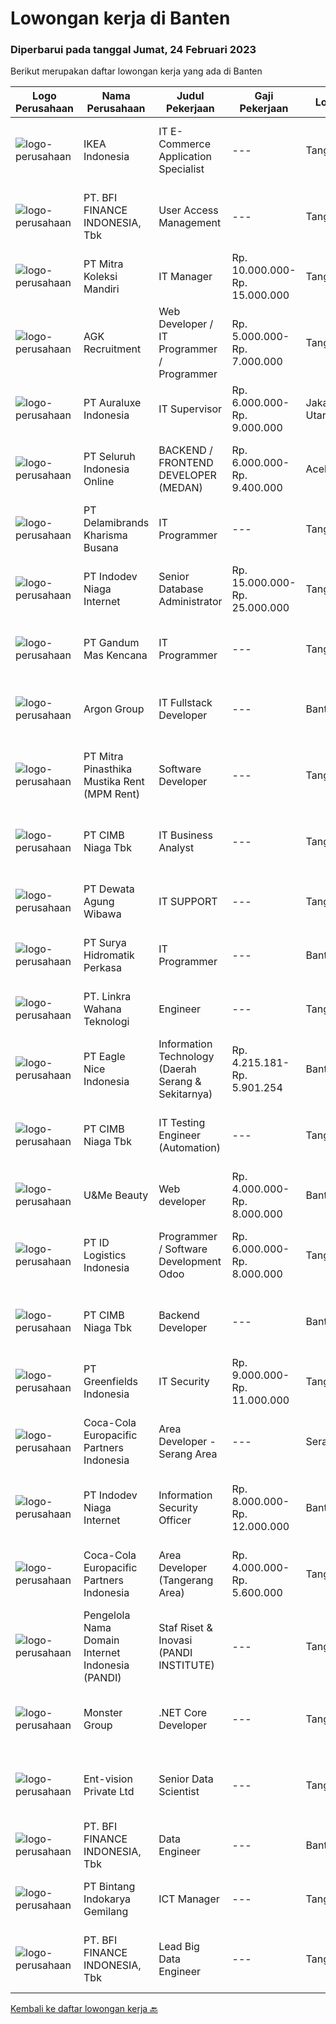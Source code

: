
  # Lowongan kerja di Banten

  ### Diperbarui pada tanggal Jumat, 24 Februari 2023

  Berikut merupakan daftar lowongan kerja yang ada di Banten

  |Logo Perusahaan | Nama Perusahaan | Judul Pekerjaan | Gaji Pekerjaan | Lokasi | Deskripsi | Tanggal diunggah | Pranala |
  | -------------- | --------------- | --------------- | --------- | --------- | -------------- | ------- | ----------- |
  |![logo-perusahaan](https://image-service-cdn.seek.com.au/d3c09a4e814c3782a945d151d295d63c20cd5376/ee4dce1061f3f616224767ad58cb2fc751b8d2dc)|IKEA Indonesia|IT E-Commerce Application Specialist|---|Tangerang|When you lead by example, anyone can be a leader.What you’ll be doing day to day: This role will be IT technical and provide IT technical support,...|Selasa, 21 Februari 2023|https://www.jobstreet.co.id/id/job/it-e-commerce-application-specialist-4233096?token=0~014f818b-209b-4af4-a7ed-28924b0a26c6&sectionRank=1&jobId=jobstreet-id-job-4233096|
|![logo-perusahaan](https://image-service-cdn.seek.com.au/a6cf0c9900691813db703a94c273f5c310cd3774/ee4dce1061f3f616224767ad58cb2fc751b8d2dc)|PT. BFI FINANCE INDONESIA, Tbk|User Access Management|---|Tangerang|Membuat SOP User Access Management berdasarkan IT Security Policy. Membuat review dan rekomendasi mitigasi pelaksanaan User Access Management...|Kamis, 23 Februari 2023|https://www.jobstreet.co.id/id/job/user-access-management-4237166?token=0~014f818b-209b-4af4-a7ed-28924b0a26c6&sectionRank=2&jobId=jobstreet-id-job-4237166|
|![logo-perusahaan](https://image-service-cdn.seek.com.au/72aeb3c6b70b843d47d01800ea07aea589e7454d/ee4dce1061f3f616224767ad58cb2fc751b8d2dc)|PT Mitra Koleksi Mandiri|IT Manager|Rp. 10.000.000-Rp. 15.000.000|Tangerang|Deskripsi Pekerjaan : Merencanakan dan Memonitor strategi implementasi atas kebijakan perusahaan Memastikan semua sistem IT dapat berjalan dengan...|Selasa, 21 Februari 2023|https://www.jobstreet.co.id/id/job/it-manager-4233354?token=0~014f818b-209b-4af4-a7ed-28924b0a26c6&sectionRank=3&jobId=jobstreet-id-job-4233354|
|![logo-perusahaan](https://image-service-cdn.seek.com.au/26142be3de9453f38121dbec67c0fb7882265a3b/ee4dce1061f3f616224767ad58cb2fc751b8d2dc)|AGK Recruitment|Web Developer / IT Programmer / Programmer|Rp. 5.000.000-Rp. 7.000.000|Tangerang|Apakah ANDA seorang yang mahir membuat Program IT?Apakah ANDA mau berpenghasilan hingga di atas 6 juta per bulan?Kami adalah salah satu leading...|Kamis, 23 Februari 2023|https://www.jobstreet.co.id/id/job/web-developer-it-programmer-programmer-4216718?token=0~014f818b-209b-4af4-a7ed-28924b0a26c6&sectionRank=4&jobId=jobstreet-id-job-4216718|
|![logo-perusahaan](https://i.ibb.co/sqvTCh9/112815900-stock-vector-no-image-available-icon-flat-vector.webp)|PT Auraluxe Indonesia|IT Supervisor|Rp. 6.000.000-Rp. 9.000.000|Jakarta Utara|Kualifikasi: ​Pendidikan minimal S1 Jurusan Teknik (Teknik Informatika /Sistem Informasi). Berpengalaman dalam menangani sistem IT internal, khususnya...|Senin, 20 Februari 2023|https://www.jobstreet.co.id/id/job/it-supervisor-4232087?token=0~014f818b-209b-4af4-a7ed-28924b0a26c6&sectionRank=5&jobId=jobstreet-id-job-4232087|
|![logo-perusahaan](https://image-service-cdn.seek.com.au/c768f0670f8f8212da7de609b6af9d0b2e5134cc/ee4dce1061f3f616224767ad58cb2fc751b8d2dc)|PT Seluruh Indonesia Online|BACKEND / FRONTEND DEVELOPER (MEDAN)|Rp. 6.000.000-Rp. 9.400.000|Aceh|Memiliki pengalaman leadership sebagai Manager sebelumnya.Back End Engineer1. Memiliki pengalaman dalam membangun RESTful APIs2. Menguasai bahasa...|Kamis, 23 Februari 2023|https://www.jobstreet.co.id/id/job/backend-frontend-developer-medan-4237176?token=0~014f818b-209b-4af4-a7ed-28924b0a26c6&sectionRank=6&jobId=jobstreet-id-job-4237176|
|![logo-perusahaan](https://image-service-cdn.seek.com.au/fbaef61f1f301b5c2a61abcb631cdc998ff60422/ee4dce1061f3f616224767ad58cb2fc751b8d2dc)|PT Delamibrands Kharisma Busana|IT Programmer|---|Tangerang|Responsibilities : System Development &amp; Implementation Backup and recovery system Troubleshooting Requirements : Minimum Diploma / Bachelor degree...|Rabu, 22 Februari 2023|https://www.jobstreet.co.id/id/job/it-programmer-4235389?token=0~014f818b-209b-4af4-a7ed-28924b0a26c6&sectionRank=7&jobId=jobstreet-id-job-4235389|
|![logo-perusahaan](https://image-service-cdn.seek.com.au/f074cabbaa6050e58e0b035af161ff14f87b92a6/ee4dce1061f3f616224767ad58cb2fc751b8d2dc)|PT Indodev Niaga Internet|Senior Database Administrator|Rp. 15.000.000-Rp. 25.000.000|Tangerang|QUALIFICATIONS: Candidate must possess at least Bachelor's Degree in Computer Science/Information Technology or equivalent. At least 3 Year(s) of...|Kamis, 23 Februari 2023|https://www.jobstreet.co.id/id/job/senior-database-administrator-4216093?token=0~014f818b-209b-4af4-a7ed-28924b0a26c6&sectionRank=8&jobId=jobstreet-id-job-4216093|
|![logo-perusahaan](https://image-service-cdn.seek.com.au/398082453a36587b8fe4ab2f448dfae17b32c107/ee4dce1061f3f616224767ad58cb2fc751b8d2dc)|PT Gandum Mas Kencana|IT Programmer|---|Tangerang|Requirement :1. Bachelor/master degree in Information Technology, Computer Science, or Information System2. Fresh graduate with internship experience...|Rabu, 22 Februari 2023|https://www.jobstreet.co.id/id/job/it-programmer-4215323?token=0~014f818b-209b-4af4-a7ed-28924b0a26c6&sectionRank=9&jobId=jobstreet-id-job-4215323|
|![logo-perusahaan](https://image-service-cdn.seek.com.au/6c568ba36780642b30de509e2e495cad6ae4c026/ee4dce1061f3f616224767ad58cb2fc751b8d2dc)|Argon Group|IT Fullstack Developer|---|Banten|Job Description: Analyze, design, and develop new feature Provide internal test before release to QA Provide ongoing maintenance, support, and...|Kamis, 23 Februari 2023|https://www.jobstreet.co.id/id/job/it-fullstack-developer-4237117?token=0~014f818b-209b-4af4-a7ed-28924b0a26c6&sectionRank=10&jobId=jobstreet-id-job-4237117|
|![logo-perusahaan](https://image-service-cdn.seek.com.au/bf1a16febcbb1311453c64fe7ddf4c8693df043a/ee4dce1061f3f616224767ad58cb2fc751b8d2dc)|PT Mitra Pinasthika Mustika Rent (MPM Rent)|Software Developer|---|Tangerang|Crafting, developing, testing, going live, and maintaining the system and web Write code that's clear, concise, performant, tested, and easily...|Kamis, 23 Februari 2023|https://www.jobstreet.co.id/id/job/software-developer-4216948?token=0~014f818b-209b-4af4-a7ed-28924b0a26c6&sectionRank=11&jobId=jobstreet-id-job-4216948|
|![logo-perusahaan](https://image-service-cdn.seek.com.au/e930768ca04194b0730374e2ccf6973dd0370ff3/ee4dce1061f3f616224767ad58cb2fc751b8d2dc)|PT CIMB Niaga Tbk|IT Business Analyst|---|Tangerang|Analyzing &amp; aligning Custodian business requirement with IT system/applications Building strong communication with Business Unit to optimize...|Rabu, 22 Februari 2023|https://www.jobstreet.co.id/id/job/it-business-analyst-4234674?token=0~014f818b-209b-4af4-a7ed-28924b0a26c6&sectionRank=12&jobId=jobstreet-id-job-4234674|
|![logo-perusahaan](https://image-service-cdn.seek.com.au/4f7f015be83a4ed3f862f7a9a43f1af46220fa0b/ee4dce1061f3f616224767ad58cb2fc751b8d2dc)|PT Dewata Agung Wibawa|IT SUPPORT|---|Tangerang|Requirements : Maximum 27 years old Bachelor (S-1) degree in computer science, information technology or similar 3-5 years of experience as an IT...|Selasa, 21 Februari 2023|https://www.jobstreet.co.id/id/job/it-support-4232949?token=0~014f818b-209b-4af4-a7ed-28924b0a26c6&sectionRank=13&jobId=jobstreet-id-job-4232949|
|![logo-perusahaan](https://image-service-cdn.seek.com.au/16b7bd85e9f5426b8a2059795bcf1ee35898cce4/ee4dce1061f3f616224767ad58cb2fc751b8d2dc)|PT Surya Hidromatik Perkasa|IT Programmer|---|Banten|Maintenance dan melakukan testing, serta mensupport kebutuhan sistem yang sedang berjalan Berkontribusi dalam project pengembangan sistem baru /...|Selasa, 21 Februari 2023|https://www.jobstreet.co.id/id/job/it-programmer-4233299?token=0~014f818b-209b-4af4-a7ed-28924b0a26c6&sectionRank=14&jobId=jobstreet-id-job-4233299|
|![logo-perusahaan](https://image-service-cdn.seek.com.au/07a1000ba81f8070b100d48af1c6f7659ff6946b/ee4dce1061f3f616224767ad58cb2fc751b8d2dc)|PT. Linkra Wahana Teknologi|Engineer|---|Tangerang|Deskripsi Pekerjaan :           Melakukan instalasi/maintenance/troubleshooting/konfigurasi perangkat jaringan komputer seperti Mikrotik, Access...|Rabu, 22 Februari 2023|https://www.jobstreet.co.id/id/job/engineer-4235205?token=0~014f818b-209b-4af4-a7ed-28924b0a26c6&sectionRank=15&jobId=jobstreet-id-job-4235205|
|![logo-perusahaan](https://image-service-cdn.seek.com.au/93d2de057e1730dd06fe9b6f9589060f32f3b51e/ee4dce1061f3f616224767ad58cb2fc751b8d2dc)|PT Eagle Nice Indonesia|Information Technology (Daerah Serang & Sekitarnya)|Rp. 4.215.181-Rp. 5.901.254|Banten|熟練安裝WINDOW 7,10,SERVER和辦公軟件，能快速處理軟件問題。 Proficient in installing WINDOW 7, 10, SERVER and office software,be able to quickly deal with software...|Senin, 20 Februari 2023|https://www.jobstreet.co.id/id/job/information-technology-daerah-serang-sekitarnya-4232417?token=0~014f818b-209b-4af4-a7ed-28924b0a26c6&sectionRank=16&jobId=jobstreet-id-job-4232417|
|![logo-perusahaan](https://image-service-cdn.seek.com.au/2c6f6f12cb15b08239744ca7630b97fee07e84ce/ee4dce1061f3f616224767ad58cb2fc751b8d2dc)|PT CIMB Niaga Tbk|IT Testing Engineer (Automation)|---|Tangerang|Mengerjakan dan melakukan maintenance terhadap proses otomasi testing terhadap aplikasi dengan kompleksitas tinggi, serta melakukan pengujian aplikasi...|Selasa, 21 Februari 2023|https://www.jobstreet.co.id/id/job/it-testing-engineer-automation-4234088?token=0~014f818b-209b-4af4-a7ed-28924b0a26c6&sectionRank=17&jobId=jobstreet-id-job-4234088|
|![logo-perusahaan](https://i.ibb.co/sqvTCh9/112815900-stock-vector-no-image-available-icon-flat-vector.webp)|U&Me Beauty|Web developer|Rp. 4.000.000-Rp. 8.000.000|Banten|Deskripsi PekerjaanJob Description : Maintainance and building Website and mobile website based shopify and wordpress Coordinate with the Product...|Rabu, 22 Februari 2023|https://www.jobstreet.co.id/id/job/web-developer-4223363?token=0~014f818b-209b-4af4-a7ed-28924b0a26c6&sectionRank=18&jobId=jobstreet-id-job-4223363|
|![logo-perusahaan](https://image-service-cdn.seek.com.au/e623fcc960ab1e97019911ab5a009c3b2706d7c4/ee4dce1061f3f616224767ad58cb2fc751b8d2dc)|PT ID Logistics Indonesia|Programmer / Software Development Odoo|Rp. 6.000.000-Rp. 8.000.000|Tangerang|OBJECTIVES:Creates, builds, and customizes applications or features within the Odoo ERP software, end to end SDLC from conceptualization to...|Kamis, 23 Februari 2023|https://www.jobstreet.co.id/id/job/programmer-software-development-odoo-4224465?token=0~014f818b-209b-4af4-a7ed-28924b0a26c6&sectionRank=19&jobId=jobstreet-id-job-4224465|
|![logo-perusahaan](https://image-service-cdn.seek.com.au/2c6f6f12cb15b08239744ca7630b97fee07e84ce/ee4dce1061f3f616224767ad58cb2fc751b8d2dc)|PT CIMB Niaga Tbk|Backend Developer|---|Banten|Job Description Create new program and modification as required by business unit Prepare system solution on root cause as preventive action Create all...|Rabu, 22 Februari 2023|https://www.jobstreet.co.id/id/job/backend-developer-4213828?token=0~014f818b-209b-4af4-a7ed-28924b0a26c6&sectionRank=20&jobId=jobstreet-id-job-4213828|
|![logo-perusahaan](https://image-service-cdn.seek.com.au/4accf17966628c7af07b1e6f1970a0a92a763bf6/ee4dce1061f3f616224767ad58cb2fc751b8d2dc)|PT Greenfields Indonesia|IT Security|Rp. 9.000.000-Rp. 11.000.000|Tangerang|Job Responsibity Determine security violations and inefficiencies by conducting periodic audits Upgrade our network and infrastructure systems...|Selasa, 21 Februari 2023|https://www.jobstreet.co.id/id/job/it-security-4234175?token=0~014f818b-209b-4af4-a7ed-28924b0a26c6&sectionRank=21&jobId=jobstreet-id-job-4234175|
|![logo-perusahaan](https://image-service-cdn.seek.com.au/8bfa089bad99a9aeb06a39058ba1180cf156863a/ee4dce1061f3f616224767ad58cb2fc751b8d2dc)|Coca-Cola Europacific Partners Indonesia|Area Developer - Serang Area|---|Serang|Job Purpose:  Execute activities in outlet to drive profitable sales growth under General Trade (GT) channel within area of responsibility    Job...|Kamis, 23 Februari 2023|https://www.jobstreet.co.id/id/job/area-developer-serang-area-4236700?token=0~014f818b-209b-4af4-a7ed-28924b0a26c6&sectionRank=22&jobId=jobstreet-id-job-4236700|
|![logo-perusahaan](https://image-service-cdn.seek.com.au/f074cabbaa6050e58e0b035af161ff14f87b92a6/ee4dce1061f3f616224767ad58cb2fc751b8d2dc)|PT Indodev Niaga Internet|Information Security Officer|Rp. 8.000.000-Rp. 12.000.000|Banten|We are looking for an agile Information Security Officer who is establishing and improving a set of ICT business processes that will secure our...|Selasa, 21 Februari 2023|https://www.jobstreet.co.id/id/job/information-security-officer-4233253?token=0~014f818b-209b-4af4-a7ed-28924b0a26c6&sectionRank=23&jobId=jobstreet-id-job-4233253|
|![logo-perusahaan](https://image-service-cdn.seek.com.au/8bfa089bad99a9aeb06a39058ba1180cf156863a/ee4dce1061f3f616224767ad58cb2fc751b8d2dc)|Coca-Cola Europacific Partners Indonesia|Area Developer (Tangerang Area)|Rp. 4.000.000-Rp. 5.600.000|Tangerang|Job Purpose: Execute activities in outlet to drive profitable sales growth under General Trade (GT) channel within area of responsibility  Job...|Kamis, 23 Februari 2023|https://www.jobstreet.co.id/id/job/area-developer-tangerang-area-4236645?token=0~014f818b-209b-4af4-a7ed-28924b0a26c6&sectionRank=24&jobId=jobstreet-id-job-4236645|
|![logo-perusahaan](https://image-service-cdn.seek.com.au/899abf4bc8249ecdd5406fb68fc0ce523d26743f/ee4dce1061f3f616224767ad58cb2fc751b8d2dc)|Pengelola Nama Domain Internet Indonesia (PANDI)|Staf Riset & Inovasi (PANDI INSTITUTE)|---|Tangerang|Deskripsi Pekerjaan : Melakukan kegiatan percobaan (testing) terhadap layanan atau produk riset dan pengembangan. Memantau rencana penelitian dan...|Selasa, 21 Februari 2023|https://www.jobstreet.co.id/id/job/staf-riset-inovasi-pandi-institute-4234040?token=0~014f818b-209b-4af4-a7ed-28924b0a26c6&sectionRank=25&jobId=jobstreet-id-job-4234040|
|![logo-perusahaan](https://image-service-cdn.seek.com.au/fde7c35858fa549271ce89711d09acc66907aecf/ee4dce1061f3f616224767ad58cb2fc751b8d2dc)|Monster Group|.NET Core Developer|---|Tangerang|Requirements: Proven experience as a .NET Core Developer Knowledge of the .NET languages (e.g. C#, Visual Basic .NET) and HTML5/CSS3 Familiarity with...|Kamis, 23 Februari 2023|https://www.jobstreet.co.id/id/job/.net-core-developer-4236679?token=0~014f818b-209b-4af4-a7ed-28924b0a26c6&sectionRank=26&jobId=jobstreet-id-job-4236679|
|![logo-perusahaan](https://image-service-cdn.seek.com.au/c01fd912e13b6c32ebd5bdadbcf3a16145888dba/ee4dce1061f3f616224767ad58cb2fc751b8d2dc)|Ent-vision Private Ltd|Senior Data Scientist|---|Tangerang|We are seeking a highly skilled and motivated Data Scientist to join our AI team for geospatial solutions in logistics and maritime supply chain and...|Kamis, 23 Februari 2023|https://www.jobstreet.co.id/id/job/senior-data-scientist-4225186?token=0~014f818b-209b-4af4-a7ed-28924b0a26c6&sectionRank=27&jobId=jobstreet-id-job-4225186|
|![logo-perusahaan](https://image-service-cdn.seek.com.au/a6cf0c9900691813db703a94c273f5c310cd3774/ee4dce1061f3f616224767ad58cb2fc751b8d2dc)|PT. BFI FINANCE INDONESIA, Tbk|Data Engineer|---|Banten|1. Perform system development and data pipelines both in batch and realtime2. Perform analysis related to data sources3. Ensure data quality and...|Selasa, 21 Februari 2023|https://www.jobstreet.co.id/id/job/data-engineer-4233160?token=0~014f818b-209b-4af4-a7ed-28924b0a26c6&sectionRank=28&jobId=jobstreet-id-job-4233160|
|![logo-perusahaan](https://image-service-cdn.seek.com.au/47d16e7adf5f0e058e59dc280664e7d3524f176d/ee4dce1061f3f616224767ad58cb2fc751b8d2dc)|PT Bintang Indokarya Gemilang|ICT Manager|---|Tangerang|Job Qualifications          :- Minimum a Bachelor's Degree (S1) in Informatics Engineering/IT- 5 years minimum experience in same position- Having...|Senin, 20 Februari 2023|https://www.jobstreet.co.id/id/job/ict-manager-4232216?token=0~014f818b-209b-4af4-a7ed-28924b0a26c6&sectionRank=29&jobId=jobstreet-id-job-4232216|
|![logo-perusahaan](https://image-service-cdn.seek.com.au/a6cf0c9900691813db703a94c273f5c310cd3774/ee4dce1061f3f616224767ad58cb2fc751b8d2dc)|PT. BFI FINANCE INDONESIA, Tbk|Lead Big Data Engineer|---|Tangerang|Building data engineering capability by technical leadership Lead team to assess and support Analytics to prepare Big Data Ecosystem, architecture and...|Rabu, 22 Februari 2023|https://www.jobstreet.co.id/id/job/lead-big-data-engineer-4235573?token=0~014f818b-209b-4af4-a7ed-28924b0a26c6&sectionRank=30&jobId=jobstreet-id-job-4235573|


  [Kembali ke daftar lowongan kerja 🔙](../README.md#daftar-lowongan-kerja)
  